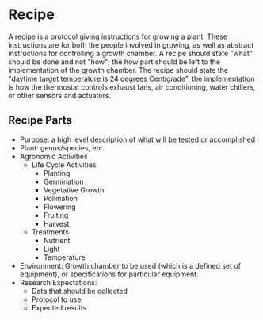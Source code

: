 # Recipe
A recipe is a protocol giving instructions for growing a plant.  These instructions are for both the people involved in growing, as well as abstract instructions for controlling a growth chamber.
A recipe should state "what" should be done and not "how"; the how part should be left to the implementation of the growth chamber.  The recipe should state the "daytime target temperature is 24 degrees Centigrade", the implementation is how the thermostat controls exhaust fans, air conditioning, water chillers, or other sensors and actuators.

## Recipe Parts
* Purpose: a high level description of what will be tested or accomplished
* Plant: genus/species, etc.
* Agronomic Activities
  * Life Cycle Activities
    * Planting
    * Germination
    * Vegetative Growth
    * Pollination
    * Flowering
    * Fruiting
    * Harvest
  * Treatments
    * Nutrient
    * Light
    * Temperature
* Environment: Growth chamber to be used (which is a defined set of equipment), or specifications for particular equipment.
* Research Expectations:
  * Data that should be collected
  * Protocol to use
  * Expected results